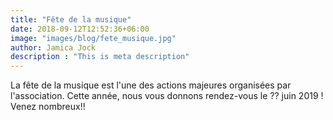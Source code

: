 ```yaml
---
title: "Fête de la musique"
date: 2018-09-12T12:52:36+06:00
image: "images/blog/fete_musique.jpg"
author: Jamica Jock
description : "This is meta description"
---
```


La fête de la musique est l'une des actions majeures organisées par l'association. Cette année, nous vous donnons rendez-vous le ?? juin 2019 ! Venez nombreux!!
